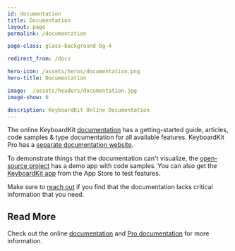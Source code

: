 ```yaml
---
id: documentation
title: Documentation
layout: page
permalink: /documentation

page-class: glass-background bg-4

redirect_from: /docs

hero-icon: /assets/heros/documentation.png
hero-title: Documentation

image:  /assets/headers/documentation.jpg
image-show: 0

description: KeyboardKit Online Documentation
---
```


The online KeyboardKit [documentation]({{site.urls.docs}}) has a getting-started guide, articles, code samples & type documentation for all available features. KeyboardKit Pro has a [separate documentation website]({{site.urls.docs_pro}}).

To demonstrate things that the documentation can't visualize, the [open-source project]({{site.urls.github}}) has a demo app with code samples. You can also get the [KeyboardKit app]({{site.urls.appstore}}) from the App Store to test features.

Make sure to [reach out]({{site.urls.email}}) if you find that the documentation lacks critical information that you need.


## Read More

Check out the online [documentation]({{site.urls.docs}}) and [Pro documentation]({{site.urls.docs_pro}}) for more information.